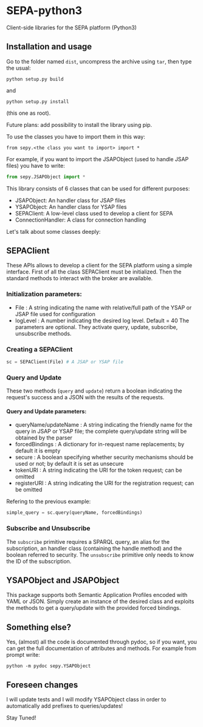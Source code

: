 # SEPA-python3
Client-side libraries for the SEPA platform (Python3)

## Installation and usage

Go to the folder named `dist`, uncompress the archive using `tar`, then type the usual:

```python setup.py build```

and

```python setup.py install```

(this one as root).

Future plans: add possibility to install the library using pip.

To use the classes you have to import them in this way:

```
from sepy.<the class you want to import> import *
```

For example, if you want to import the JSAPObject (used to handle JSAP files) you have to write:

```python
from sepy.JSAPObject import *
```

This library consists of 6 classes that can be used for different purposes:
- JSAPObject: An handler class for JSAP files
- YSAPObject: An handler class for YSAP files
- SEPAClient: A low-level class used to develop a client for SEPA
- ConnectionHandler: A class for connection handling

Let's talk about some classes deeply:

## SEPAClient

These APIs allows to develop a client for the SEPA platform using a simple interface. First of all the class SEPAClient must be initialized. Then the standard methods to interact with the broker are available.

### Initialization parameters:
- File :
  A string indicating the name with relative/full path of the YSAP or JSAP file used for configuration
- logLevel :
  A number indicating the desired log level. Default = 40
The parameters are optional. They activate query, update, subscribe, unsubscribe methods.

### Creating a SEPAClient

```python
sc = SEPAClient(File) # A JSAP or YSAP file
```

### Query and Update

These two methods (`query` and `update`) return a boolean indicating the request's success and a JSON with the results of the requests.

#### Query and Update parameters:
- queryName/updateName :
  A string indicating the friendly name for the query in JSAP or YSAP file; the complete query/update string will be obtained by the parser
- forcedBindings :
  A dictionary for in-request name replacements; by default it is empty
- secure :
  A boolean specifying whether security mechanisms should be used or not; by default it is set as unsecure
- tokenURI :
  A string indicating the URI for the token request; can be omitted
- registerURI :
  A string indicating the URI for the registration request; can be omitted
  
Refering to the previous example:

```python
simple_query = sc.query(queryName, forcedBindings)
```

### Subscribe and Unsubscribe

The `subscribe` primitive requires a SPARQL query, an alias for the subscription, an handler class (containing the handle method) and the boolean referred to security. The `unsubscribe` primitive only needs to know the ID of the subscription.

## YSAPObject and JSAPObject

This package supports both Semantic Application Profiles encoded with YAML or JSON. Simply create an instance of the desired class and exploits the methods to get a query/update with the provided forced bindings.

## Something else?

Yes, (almost) all the code is documented through pydoc, so if you want, you can get the full documentation of attributes and methods. For example from prompt write:

```
python -m pydoc sepy.YSAPObject
```

## Foreseen changes

I will update tests and I will modify YSAPObject class in order to automatically add prefixes to queries/updates!

Stay Tuned!
